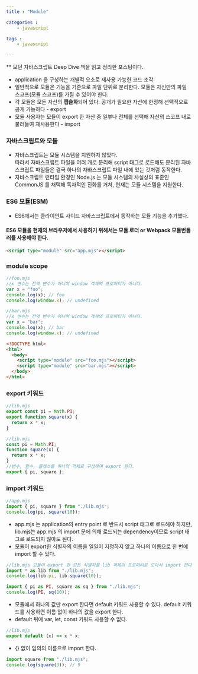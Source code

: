 ```yaml
---
title : "Module"

categories :
    - javascript

tags :
    - javascript

---
```

  ** 모던 자바스크립트 Deep Dive 책을 읽고 정리한 포스팅이다.

- application 을 구성하는 개별적 요소로 재사용 가능한 코드 조각
- 일반적으로 모듈은 기능을 기준으로 파일 단위로 분리한다. 모듈은 자신만의 파일 스코프(모듈 스코프)를 가질 수 있어야 한다.
- 각 모듈은 모든 자산의 **캡슐화**되어 있다. 공개가 필요한 자산에 한정해 선택적으로 공개 가능하다 - export
- 모듈 사용자는 모듈이 export 한 자산 중 일부나 전체를 선택해 자신의 스코프 내로 불러들여 재사용한다 - import

### 자바스크립트와 모듈

- 자바스크립트는 모듈 시스템을 지원하지 않았다.  
  따라서 자바스크립트 파일을 여러 개로 분리해 script 태그로 로드해도 분리된 자바스크립트 파일들은 결국 하나의 자바스크립트 파일 내에 있는 것처럼 동작한다.
- 자바스크립트 런타임 환경인 Node.js 는 모듈 시스템의 사실상의 표준인 CommonJS 를 채택해 독자적인 진화를 거쳐, 현재는 모듈 시스템을 지원한다.

### ES6 모듈(ESM)

- ES6에서는 클라이언트 사이드 자바스크립트에서 동작하는 모듈 기능을 추가했다.

#### ES6 모듈을 현재의 브라우저에서 사용하기 위해서는 모듈 로더 or Webpack 모듈번들러를 사용해야 한다.

```html
<script type="module" src="app.mjs"></script>
```

### module scope

```javascript
//foo.mjs
//x 변수는 전역 변수가 아니며 window 객체의 프로퍼티가 아니다.
var x = "foo";
console.log(x); // foo
console.log(window.x); // undefined
```

```javascript
//bar.mjs
//x 변수는 전역 변수가 아니며 window 객체의 프로퍼티가 아니다.
var x = "bar";
console.log(x); // bar
console.log(window.x); // undefined
```

```html
<!DOCTYPE html>
<html>
  <body>
    <script type="module" src="foo.mjs"></script>
    <script type="module" src="bar.mjs"></script>
  </body>
</html>
```

### export 키워드

```javascript
//lib.mjs
export const pi = Math.PI;
export function square(x) {
  return x * x;
}
```

```javascript
//lib.mjs
const pi = Math.PI;
function square(x) {
  return x * x;
}
//변수, 함수, 클래스를 하나의 객체로 구성하여 export 한다.
export { pi, square };
```

### import 키워드

```javascript
//app.mjs
import { pi, square } from "./lib.mjs";
console.log(pi, square(10));
```

- app.mjs 는 application의 entry point 로 반드시 script 태그로 로드해야 하지만, lib.mjs는 app.mjs 의 import 문에 의해 로드되는 dependency이므로 script 태그로 로드되지 않아도 된다.
- 모듈이 export한 식별자의 이름을 일일이 지정하지 않고 하나의 이름으로 한 번에 import 할 수 있다.

```javascript
//lib.mjs 모듈이 export 한 모든 식별자를 lib 객체의 프로퍼티로 모아서 import 한다.
import * as lib from "./lib.mjs";
console.log(lib.pi, lib.square(10));
```

```javascript
import { pi as PI, square as sq } from "./lib.mjs";
console.log(PI, sq(10));
```

- 모듈에서 하나의 값만 export 한다면 default 키워드 사용할 수 있다. default 키워드를 사용하면 이름 없이 하나의 값을 export 한다.
- default 뒤에 var, let, const 키워드 사용할 수 없다.

```javascript
//lib.mjs
export default (x) => x * x;
```

- {} 없이 임의의 이름으로 import 한다.

```javascript
import square from "./lib.mjs";
console.log(square(3)); // 9
```
